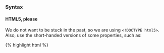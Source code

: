 ### Syntax


#### HTML5, please

We do not want to be stuck in the past, so we are using `<!DOCTYPE html5>`. Also,
use the short-handed versions of some properties, such as:

{% highlight html %}
<!-- Old -->
<meta http-equiv="Content-Type" content="text/html; charset=UTF-8" />
<script type="text/javascript">

<!-- New -->
<meta charset="utf-8" />
<script>
{% endhighlight %}


#### Basics

These are the basic rules when writing HTML:

##### Identation: 2 spaces

{% highlight html %}
<!-- WRONG -->
<div class="foo">
    <div class="bar">
        <p>Yeah</p>
    </div>
</div>

<!-- CORRECT -->
<div class="foo">
  <div class="bar">
    <p>Yeah</p>
  </div>
</div>
{% endhighlight %}


##### Lowercase only

{% highlight html %}
<!-- WRONG -->
<UL>
  <LI CLASS="foo">Item 1</LI>
</UL>

<!-- CORRECT -->
<ul>
  <li class="foo">Item 1</li>
</ul>
{% endhighlight %}


##### Double quotes all the way

{% highlight html %}
<!-- WRONG -->
<p id="mixed" class='feelings'>

<!-- CORRECT -->
<p id="mixed" class="feelings">
{% endhighlight %}


#### XHTML-ish

In order to maintain a single, consistent standard across the application,
we use the XHTML syntax, which means:


##### Close self-contained tags

{% highlight html %}
<!-- WRONG -->
<img src="happy_cat.jpg" alt="Happy cat!">

<!-- CORRECT -->
<img src="happy_cat.jpg" alt="Happy cat!" />
{% endhighlight %}


##### Quoted attribute values

{% highlight html %}
<!-- WRONG -->
<img src=happy_cat.jpg />

<!-- CORRECT -->
<img src="happy_cat.jpg" />
{% endhighlight %}


##### Close all tags (even the optionals)

{% highlight html %}
<!-- WRONG -->
<p>Look at this list:

<ul>
  <li>Item 1
  <li>Item 2
</ul>

<!-- CORRECT -->
<p>Look at this list:</p>

<ul>
  <li>Item 1</li>
  <li>Item 2</li>
</ul>
{% endhighlight %}